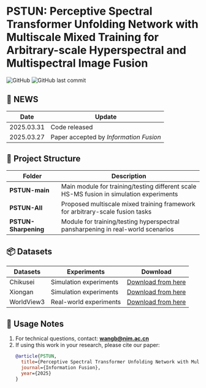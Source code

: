 # PSTUN: Perceptive Spectral Transformer Unfolding Network with Multiscale Mixed Training for Arbitrary-scale Hyperspectral and Multispectral Image Fusion

![GitHub](https://img.shields.io/github/license/xwangbin/PSTUN)
![GitHub last commit](https://img.shields.io/github/last-commit/repo-owner/repo-name)

## 📢 NEWS
| Date       | Update                                                                 |
|------------|------------------------------------------------------------------------|
| 2025.03.31 | Code released                                                          |
| 2025.03.27 | Paper accepted by *Information Fusion*                                 |

## 📁 Project Structure
| Folder          | Description                                                                 |
|-----------------|-----------------------------------------------------------------------------|
| **PSTUN-main**  | Main module for training/testing different scale HS-MS fusion in simulation experiments |
| **PSTUN-All**   | Proposed multiscale mixed training framework for arbitrary-scale fusion tasks     |
| **PSTUN-Sharpening** | Module for training/testing hyperspectral pansharpening in real-world scenarios |

## 📦 Datasets
| Datasets   |Experiments |  Download                                                                 |
|------------|---------|---------------------------------------------------------------------------|
| Chikusei   |Simulation experiments| [ Download from here ](https://aistudio.baidu.com/datasetdetail/323240/0)       |
| Xiongan    |Simulation experiments| [ Download from here ](https://aistudio.baidu.com/datasetdetail/323240/0)       |
| WorldView3 |Real-world experiments| [ Download from here ](https://github.com/liangjiandeng/PanCollection)          |

## 📝 Usage Notes
1. For technical questions, contact: **wangb@nim.ac.cn**
2. If using this work in your research, please cite our paper:
   ```bibtex
   @article{PSTUN,
     title={Perceptive Spectral Transformer Unfolding Network with Multiscale Mixed Training for Arbitrary-scale Hyperspectral and Multispectral Image Fusion},
     journal={Information Fusion},
     year={2025}
   }
